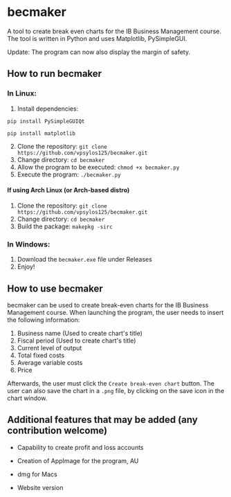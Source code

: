 # becmaker
A tool to create break even charts for the IB Business Management course. The tool is written in Python and uses Matplotlib, PySimpleGUI.

Update: The program can now also display the margin of safety.

## How to run becmaker
### In Linux:

1. Install dependencies:

`pip install PySimpleGUIQt`

`pip install matplotlib`

2. Clone the repository: `git clone https://github.com/vpsylos125/becmaker.git`
3. Change directory: `cd becmaker`
4. Allow the program to be executed: `chmod +x becmaker.py`
5. Execute the program: `./becmaker.py`

#### If using Arch Linux (or Arch-based distro)

1. Clone the repository: `git clone https://github.com/vpsylos125/becmaker.git`
2. Change directory: `cd becmaker`
3. Build the package: `makepkg -sirc`

### In Windows:

1. Download the `becmaker.exe` file under Releases
2. Enjoy!

## How to use becmaker

becmaker can be used to create break-even charts for the IB Business Management course. When launching the program, the user needs to insert the following information:
1. Business name (Used to create chart's title)
2. Fiscal period (Used to create chart's title)
3. Current level of output
4. Total fixed costs
5. Average variable costs
6. Price

Afterwards, the user must click the `Create break-even chart` button. The user can also save the chart in a `.png` file, by clicking on the save icon in the chart window.

## Additional features that may be added (any contribution welcome)

- Capability to create profit and loss accounts

- Creation of AppImage for the program, AU

- dmg for Macs

- Website version
